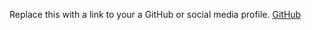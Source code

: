 Replace this with a link to your a GitHub or social media profile.
[GitHub](https://mfr1x.github.io/github-pages-with-jekyll/)

